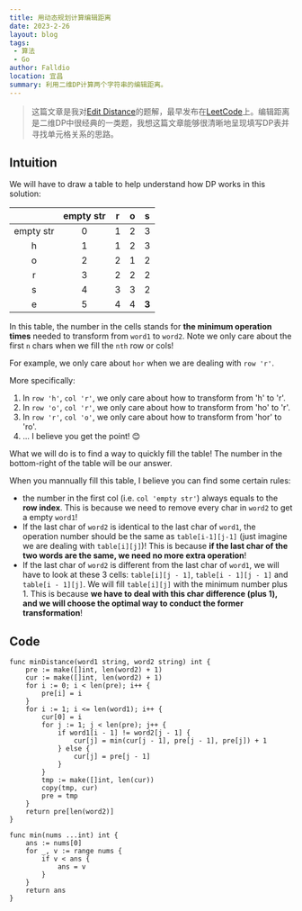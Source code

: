 ```yaml
---
title: 用动态规划计算编辑距离
date: 2023-2-26
layout: blog
tags:
 - 算法
 - Go
author: Falldio
location: 宜昌
summary: 利用二维DP计算两个字符串的编辑距离。
---
```


> 这篇文章是我对[Edit Distance](https://leetcode.com/problems/edit-distance/description/)的题解，最早发布在[LeetCode](https://leetcode.com/problems/edit-distance/solutions/3231533/golang-dynamic-programming-with-explanation/)上。编辑距离是二维DP中很经典的一类题，我想这篇文章能够很清晰地呈现填写DP表并寻找单元格关系的思路。

## Intuition
We will have to draw a table to help understand how DP works in this solution:

||empty str|r|o|s|
|:-:|:-:|:-:|:-:|:-:|
|empty str|0|1|2|3|
|h|1|1|2|3|
|o|2|2|1|2|
|r|3|2|2|2|
|s|4|3|3|2|
|e|5|4|4|**3**|

In this table, the number in the cells stands for **the minimum operation times** needed to transform from `word1` to `word2`. Note we only care about the first `n` chars when we fill the `nth` row or cols!

For example, we only care about `hor` when we are dealing with `row 'r'`.

More specifically:
1. In `row 'h'`, `col 'r'`, we only care about how to transform from 'h' to 'r'.
2. In `row 'o'`, `col 'r'`, we only care about how to transform from 'ho' to 'r'.
3.  In `row 'r'`, `col 'o'`, we only care about how to transform from 'hor' to 'ro'.
4. ... I believe you get the point! 😊

What we will do is to find a way to quickly fill the table! The number in the bottom-right of the table will be our answer.

When you mannually fill this table, I believe you can find some certain rules:
+ the number in the first col (i.e. `col 'empty str'`) always equals to the **row index**. This is because we need to remove every char in `word2` to get a empty `word1`!
+ If the last char of `word2` is identical to the last char of `word1`, the operation number should be the same as `table[i-1][j-1]` (just imagine we are dealing with `table[i][j]`)! This is because **if the last char of the two words are the same, we need no more extra operation**!
+ If the last char of `word2` is different from the last char of `word1`, we will have to look at these 3 cells: `table[i][j - 1]`, `table[i - 1][j - 1]` and `table[i - 1][j]`. We will fill `table[i][j]` with the minimum number plus 1. This is because **we have to deal with this char difference (plus 1), and we will choose the optimal way to conduct the former transformation**!

## Code

```
func minDistance(word1 string, word2 string) int {
    pre := make([]int, len(word2) + 1)
    cur := make([]int, len(word2) + 1)
    for i := 0; i < len(pre); i++ {
        pre[i] = i
    }
    for i := 1; i <= len(word1); i++ {
        cur[0] = i
        for j := 1; j < len(pre); j++ {
            if word1[i - 1] != word2[j - 1] {
                cur[j] = min(cur[j - 1], pre[j - 1], pre[j]) + 1
            } else {
                cur[j] = pre[j - 1]
            }
        }
        tmp := make([]int, len(cur))
        copy(tmp, cur)
        pre = tmp
    }
    return pre[len(word2)]
}

func min(nums ...int) int {
    ans := nums[0]
    for _, v := range nums {
        if v < ans {
            ans = v
        }
    }
    return ans
}
```
